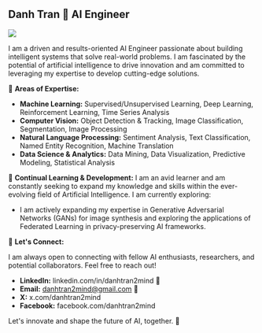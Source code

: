 ## Danh Tran 🚀  **AI Engineer** 
<img src="https://avatars.githubusercontent.com/u/179741572" heigt="75">

I am a driven and results-oriented AI Engineer passionate about building intelligent systems that solve real-world problems.  I am fascinated by the potential of artificial intelligence to drive innovation and am committed to leveraging my expertise to develop cutting-edge solutions. 

🧠 **Areas of Expertise:**

* **Machine Learning:** Supervised/Unsupervised Learning, Deep Learning, Reinforcement Learning, Time Series Analysis
* **Computer Vision:** Object Detection & Tracking, Image Classification, Segmentation, Image Processing 
* **Natural Language Processing:** Sentiment Analysis, Text Classification, Named Entity Recognition, Machine Translation 
* **Data Science & Analytics:** Data Mining, Data Visualization, Predictive Modeling, Statistical Analysis
<!--
🚀 **Technical Proficiency:**

* **Programming Languages:** Python (Expert), [Other Relevant Languages]
* **Machine Learning Libraries:** TensorFlow, PyTorch, scikit-learn, pandas, NumPy 
* **Deep Learning Frameworks:** Keras, [Other Relevant Frameworks]
* **Cloud Computing:**  [Experience with AWS, GCP, Azure - if applicable]
* **Tools & Technologies:**  Git, Docker, SQL, [Other Relevant Tools]

**Project Portfolio:**

This GitHub repository showcases a selection of my personal projects and contributions to open-source initiatives:
- Lincense Plate Detection
- Football Detection
- Face2Sketch or selfie2Anime
- Voice Cloning Detection
* **[Project Name 1]:** [Brief 1-sentence description and link to project repository]
* **[Project Name 2]:** [Brief 1-sentence description and link to project repository]
* **[Project Name 3]:** [Brief 1-sentence description and link to project repository]

 *(More details about each project can be found within their respective repositories.)*
-->
🌱 **Continual Learning & Development:** I am an avid learner and am constantly seeking to expand my knowledge and skills within the ever-evolving field of Artificial Intelligence.  I am currently exploring: 

*  I am actively expanding my expertise in Generative Adversarial Networks (GANs) for image synthesis and exploring the applications of Federated Learning in privacy-preserving AI frameworks.

🤝 **Let's Connect:**

I am always open to connecting with fellow AI enthusiasts, researchers, and potential collaborators. Feel free to reach out!

* **LinkedIn:** linkedin.com/in/danhtran2mind 🔗
* **Email:** danhtran2mind@gmail.com 📧
* **X:** x.com/danhtran2mind
* **Facebook:** facebook.com/danhtran2mind
<!--
* **Blog:** https://danhtran2mind.github.io
* **Discord:** 
* **Zalo:** 
* **Telegram:** 
-->
Let's innovate and shape the future of AI, together. 🚀 

